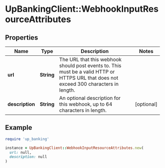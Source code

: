 # UpBankingClient::WebhookInputResourceAttributes

## Properties

| Name | Type | Description | Notes |
| ---- | ---- | ----------- | ----- |
| **url** | **String** | The URL that this webhook should post events to. This must be a valid HTTP or HTTPS URL that does not exceed 300 characters in length.  |  |
| **description** | **String** | An optional description for this webhook, up to 64 characters in length.  | [optional] |

## Example

```ruby
require 'up_banking'

instance = UpBankingClient::WebhookInputResourceAttributes.new(
  url: null,
  description: null
)
```

